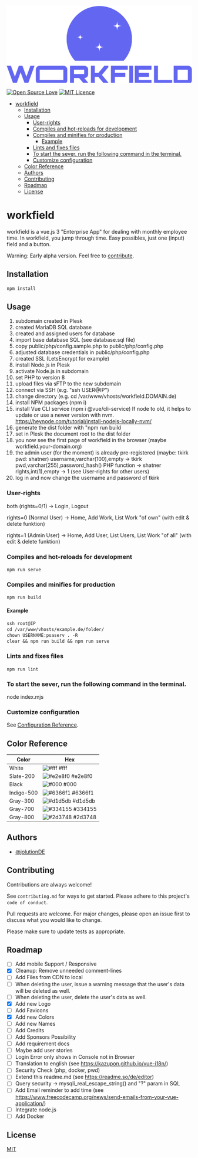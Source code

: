 <img src="./src/assets/img/workfield-logo.svg" alt="workfield logo" width="830"/>

[![Open Source Love](https://badges.frapsoft.com/os/v1/open-source.svg?v=103)](https://github.com/ellerbrock/open-source-badges/)
[![MIT Licence](https://badges.frapsoft.com/os/mit/mit.svg?v=103)](https://opensource.org/licenses/mit-license.php)

<!-- TOC -->

- [workfield](#workfield)
    - [Installation](#installation)
    - [Usage](#usage)
        - [User-rights](#user-rights)
        - [Compiles and hot-reloads for development](#compiles-and-hot-reloads-for-development)
        - [Compiles and minifies for production](#compiles-and-minifies-for-production)
            - [Example](#example)
        - [Lints and fixes files](#lints-and-fixes-files)
        - [To start the sever, run the following command in the terminal.](#to-start-the-sever-run-the-following-command-in-the-terminal)
        - [Customize configuration](#customize-configuration)
    - [Color Reference](#color-reference)
    - [Authors](#authors)
    - [Contributing](#contributing)
    - [Roadmap](#roadmap)
    - [License](#license)

<!-- /TOC -->

# workfield

workfield is a vue.js 3 "Enterprise App" for dealing with monthly employee time.
In workfield, you jump through time.
Easy possibles, just one (input) field and a button.

Warning: Early alpha version.
Feel free to [contribute](#contributing).

## Installation

```bash
npm install
```

## Usage

1. subdomain created in Plesk
2. created MariaDB SQL database
3. created and assigned users for database
4. import base database SQL (see database.sql file)
5. copy public/php/config.sample.php to public/php/config.php
6. adjusted database credentials in public/php/config.php
7. created SSL (LetsEncrypt for example)
8. install Node.js in Plesk
9. activate Node.js in subdomain
10. set PHP to version 8
11. upload files via sFTP to the new subdomain
12. connect via SSH (e.g. "ssh USER@IP")
13. change directory (e.g. cd /var/www/vhosts/workfield.DOMAIN.de)
14. install NPM packages (npm i)
15. install Vue CLI service (npm i @vue/cli-service)
    If node to old, it helps to update or use a newer version with nvm.
    https://heynode.com/tutorial/install-nodejs-locally-nvm/
16. generate the dist folder with "npm run build
17. set in Plesk the document root to the dist folder
18. you now see the first page of workfield in the browser (maybe workfield.your-domain.org)
19. the admin user (for the moment) is already pre-registered (maybe: tkirk pwd: shatner)
    username,varchar(100),empty -> tkirk
    pwd,varchar(255),password_hash() PHP function -> shatner
    rights,int(1),empty -> 1 (see User-rights for other users)
20. log in and now change the username and password of tkirk

### User-rights

both (rights=0/1)
-> Login, Logout

rights=0 (Normal User)
-> Home, Add Work, List Work "of own" (with edit & delete funktion)

rights=1 (Admin User)
-> Home, Add User, List Users, List Work "of all" (with edit & delete funktion)

### Compiles and hot-reloads for development

```
npm run serve
```

### Compiles and minifies for production

```
npm run build
```

#### Example

```
ssh root@IP
cd /var/www/vhosts/example.de/folder/
chown USERNAME:psaserv . -R
clear && npm run build && npm run serve
```

### Lints and fixes files

```
npm run lint
```

### To start the sever, run the following command in the terminal.

node index.mjs

### Customize configuration

See [Configuration Reference](https://cli.vuejs.org/config/).

## Color Reference

| Color      | Hex                                                        |
|------------|------------------------------------------------------------|
| White      | ![#fff](https://via.placeholder.com/10/fff?text=+) #fff    |
| Slate-200  | ![#e2e8f0](https://via.placeholder.com/10/e2e8f0?text=+) #e2e8f0 |
| Black      | ![#000](https://via.placeholder.com/10/000?text=+) #000    |
| Indigo-500 | ![#6366f1](https://via.placeholder.com/10/6366f1?text=+) #6366f1 |
| Gray-300   | ![#d1d5db](https://via.placeholder.com/10/d1d5db?text=+) #d1d5db |
| Gray-700   | ![#334155](https://via.placeholder.com/10/334155?text=+) #334155 |
| Gray-800   | ![#2d3748](https://via.placeholder.com/10/2d3748?text=+) #2d3748 |

## Authors

- [@jolutionDE](https://github.com/jolution)

## Contributing

Contributions are always welcome!

See `contributing.md` for ways to get started.
Please adhere to this project's `code of conduct`.

Pull requests are welcome. For major changes, please open an issue first to discuss what you would like to change.

Please make sure to update tests as appropriate.

## Roadmap

- [ ] Add mobile Support / Responsive
- [x] Cleanup: Remove unneeded comment-lines
- [ ] Add Files from CDN to local
- [ ] When deleting the user, issue a warning message that the user's data will be deleted as well.
- [ ] When deleting the user, delete the user's data as well.
- [x] Add new Logo
- [ ] Add Favicons
- [x] Add new Colors
- [ ] Add new Names
- [ ] Add Credits
- [ ] Add Sponsors Possibility
- [ ] Add requirement docs
- [ ] Maybe add user stories
- [ ] Login Error only shows in Console not in Browser
- [ ] Translation to english (see https://kazupon.github.io/vue-i18n/)
- [ ] Security Check (php, docker, pwd)
- [ ] Extend this readme.md (see https://readme.so/de/editor)
- [ ] Query security -> mysqli_real_escape_string() and "?" param in SQL
- [ ] Add Email reminder to add time (see https://www.freecodecamp.org/news/send-emails-from-your-vue-application/)
- [ ] Integrate node.js
- [ ] Add Docker

## License

[MIT](https://choosealicense.com/licenses/mit/)
